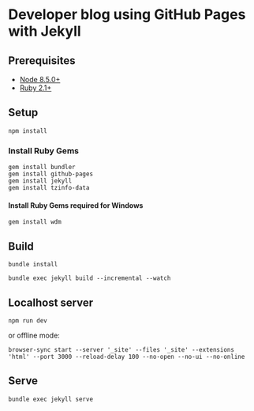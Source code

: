 # Developer blog using GitHub Pages with Jekyll

## Prerequisites
- [Node 8.5.0+](https://nodejs.org/en/)
- [Ruby 2.1+](https://rubyinstaller.org/downloads/)

## Setup

`npm install`

### Install Ruby Gems
```
gem install bundler
gem install github-pages
gem install jekyll
gem install tzinfo-data
```

#### Install Ruby Gems required for Windows
```
gem install wdm
```

## Build

`bundle install`

`bundle exec jekyll build --incremental --watch`

## Localhost server

`npm run dev`

or offline mode:

`browser-sync start --server '_site' --files '_site' --extensions 'html' --port 3000 --reload-delay 100 --no-open --no-ui --no-online`

## Serve

`bundle exec jekyll serve`
